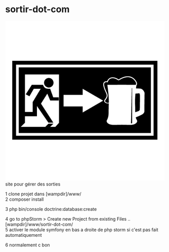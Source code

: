 # sortir-dot-com
![Sortir.com](src_assets/exports/logo_sortir.png?raw=true "Sortir")  
site pour gérer des sorties


1 clone projet dans [wampdir]/www/  
2 composer install  

3 php bin/console doctrine:database:create  

4 go to phpStorm > Create new Project from existing Files ..[wampdir]/www/sortir-dot-com/  
5 activer le module symfony en bas a droite de php storm si c'est pas fait automatiquement  

6 normalement c bon
